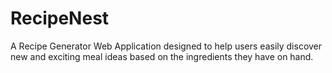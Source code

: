 # RecipeNest
A Recipe Generator Web Application designed to help users easily discover new and exciting meal ideas based on the ingredients they have on hand. 
